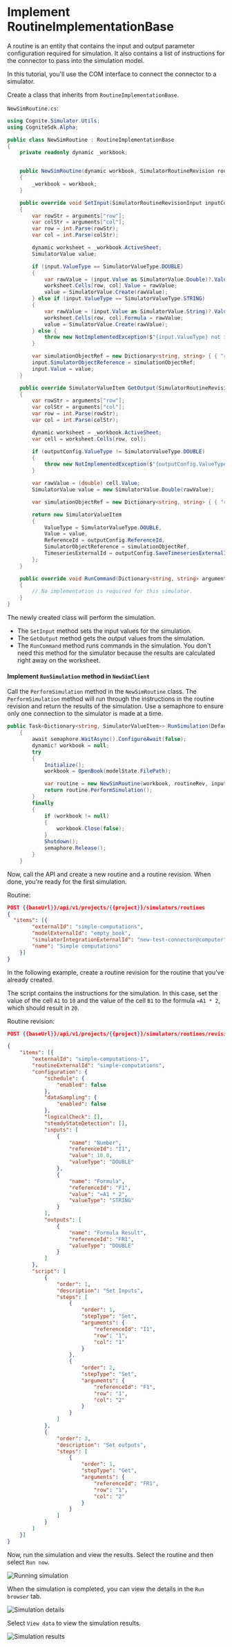 # Implement RoutineImplementationBase

A routine is an entity that contains the input and output parameter configuration required for simulation.
It also contains a list of instructions for the connector to pass into the simulation model.

In this tutorial, you'll use the COM interface to connect the connector to a simulator.

Create a class that inherits from `RoutineImplementationBase`.

`NewSimRoutine.cs`:
```csharp
using Cognite.Simulator.Utils;
using CogniteSdk.Alpha;

public class NewSimRoutine : RoutineImplementationBase
{
    private readonly dynamic _workbook;


    public NewSimRoutine(dynamic workbook, SimulatorRoutineRevision routineRevision, Dictionary<string, SimulatorValueItem> inputData) : base(routineRevision, inputData)
    {
        _workbook = workbook;
    }

    public override void SetInput(SimulatorRoutineRevisionInput inputConfig, SimulatorValueItem input, Dictionary<string, string> arguments)
    {
        var rowStr = arguments["row"];
        var colStr = arguments["col"];
        var row = int.Parse(rowStr);
        var col = int.Parse(colStr);

        dynamic worksheet = _workbook.ActiveSheet;
        SimulatorValue value;

        if (input.ValueType == SimulatorValueType.DOUBLE)
        {
            var rawValue = (input.Value as SimulatorValue.Double)?.Value ?? 0;
            worksheet.Cells[row, col].Value = rawValue;
            value = SimulatorValue.Create(rawValue);
        } else if (input.ValueType == SimulatorValueType.STRING)
        {
            var rawValue = (input.Value as SimulatorValue.String)?.Value;
            worksheet.Cells[row, col].Formula = rawValue;
            value = SimulatorValue.Create(rawValue);
        } else {
            throw new NotImplementedException($"{input.ValueType} not implemented");
        }

        var simulationObjectRef = new Dictionary<string, string> { { "row", rowStr }, { "col", colStr } };
        input.SimulatorObjectReference = simulationObjectRef;
        input.Value = value;
    }

    public override SimulatorValueItem GetOutput(SimulatorRoutineRevisionOutput outputConfig, Dictionary<string, string> arguments)
    {
        var rowStr = arguments["row"];
        var colStr = arguments["col"];
        var row = int.Parse(rowStr);
        var col = int.Parse(colStr);

        dynamic worksheet = _workbook.ActiveSheet;
        var cell = worksheet.Cells[row, col];

        if (outputConfig.ValueType != SimulatorValueType.DOUBLE)
        {
            throw new NotImplementedException($"{outputConfig.ValueType} value type not implemented");
        }

        var rawValue = (double) cell.Value;
        SimulatorValue value = new SimulatorValue.Double(rawValue);

        var simulationObjectRef = new Dictionary<string, string> { { "row", rowStr }, { "col", colStr } };

        return new SimulatorValueItem
        {
            ValueType = SimulatorValueType.DOUBLE,
            Value = value,
            ReferenceId = outputConfig.ReferenceId,
            SimulatorObjectReference = simulationObjectRef,
            TimeseriesExternalId = outputConfig.SaveTimeseriesExternalId,
        };
    }

    public override void RunCommand(Dictionary<string, string> arguments)
    {
        // No implementation is required for this simulator.
    }
}
```
The newly created class will perform the simulation.

- The `SetInput` method sets the input values for the simulation. 
- The `GetOutput` method gets the output values from the simulation. 
- The `RunCommand` method runs commands in the simulation. You don't need this method for the simulator because the results are calculated right away on the worksheet.

#### Implement `RunSimulation` method in `NewSimClient`

Call the `PerformSimulation` method in the `NewSimRoutine` class. The `PerformSimulation` method will run through the instructions in the routine revision and return the results of the simulation.
Use a semaphore to ensure only one connection to the simulator is made at a time.

```csharp
public Task<Dictionary<string, SimulatorValueItem>> RunSimulation(DefaultModelFilestate modelState, SimulatorRoutineRevision routineRev, Dictionary<string, SimulatorValueItem> inputData)
    {
        await semaphore.WaitAsync().ConfigureAwait(false);
        dynamic? workbook = null;
        try
        {
            Initialize();
            workbook = OpenBook(modelState.FilePath);

            var routine = new NewSimRoutine(workbook, routineRev, inputData);
            return routine.PerformSimulation();
        }
        finally
        {
            if (workbook != null)
            {
                workbook.Close(false);
            }
            Shutdown();
            semaphore.Release();
        }
    }
```

Now, call the API and create a new routine and a routine revision. When done, you're ready for the first simulation.

Routine:

```json
POST {{baseUrl}}/api/v1/projects/{{project}}/simulators/routines
{
  "items": [{
        "externalId": "simple-computations",
        "modelExternalId": "empty_book",
        "simulatorIntegrationExternalId": "new-test-connector@computer",
        "name": "Simple computations"
    }]
}
```

In the following example, create a routine revision for the routine that you've already created.

The script contains the instructions for the simulation. In this case, set the value of the cell `A1` to `10` and the value of the cell `B1` to the formula `=A1 * 2`, which should result in `20`.

Routine revision:

```json
POST {{baseUrl}}/api/v1/projects/{{project}}/simulators/routines/revisions

{
    "items": [{
        "externalId": "simple-computations-1",
        "routineExternalId": "simple-computations",
        "configuration": {
            "schedule": {
                "enabled": false
            },
            "dataSampling": {
                "enabled": false
            },
            "logicalCheck": [],
            "steadyStateDetection": [],
            "inputs": [
                {
                    "name": "Number",
                    "referenceId": "I1",
                    "value": 10.0,
                    "valueType": "DOUBLE"
                },
                {
                    "name": "Formula",
                    "referenceId": "F1",
                    "value": "=A1 * 2",
                    "valueType": "STRING"
                }
            ],
            "outputs": [
                {
                    "name": "Formula Result",
                    "referenceId": "FR1",
                    "valueType": "DOUBLE"
                }
            ]
        },
        "script": [
            {
                "order": 1,
                "description": "Set Inputs",
                "steps": [
                    {
                        "order": 1,
                        "stepType": "Set",
                        "arguments": {
                            "referenceId": "I1",
                            "row": "1",
                            "col": "1"
                        }
                    },
                    {
                        "order": 2,
                        "stepType": "Set",
                        "arguments": {
                            "referenceId": "F1",
                            "row": "1",
                            "col": "2"
                        }
                    }
                ]
            },
            {
                "order": 3,
                "description": "Set outputs",
                "steps": [
                    {
                        "order": 1,
                        "stepType": "Get",
                        "arguments": {
                            "referenceId": "FR1",
                            "row": "1",
                            "col": "2"
                        }
                    }
                ]
            }
        ]
    }]
}
```

Now, run the simulation and view the results. Select the routine and then select `Run now`.

![Running simulation](../images/running-simulation.png)

When the simulation is completed, you can view the details in the `Run browser` tab.

![Simulation details](../images/simulation-details.png)

Select `View data` to view the simulation results.

![Simulation results](../images/simulation-data.png)
